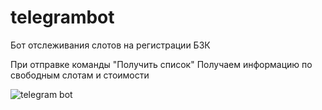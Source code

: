 # telegrambot
Бот отслеживания слотов на регистрации БЗК

При отправке команды "Получить список"
Получаем информацию по свободным слотам и стоимости

![telegram bot](https://i.imgur.com/aDoSs5H.jpg)
